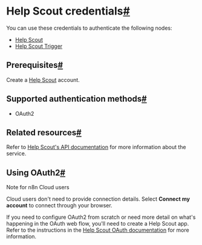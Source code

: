 [](https://github.com/n8n-io/n8n-docs/edit/main/docs/integrations/builtin/credentials/helpscout.md "Edit this page")

# Help Scout credentials[#](#help-scout-credentials "Permanent link")

You can use these credentials to authenticate the following nodes:

*   [Help Scout](../../app-nodes/n8n-nodes-base.helpscout/)
*   [Help Scout Trigger](../../trigger-nodes/n8n-nodes-base.helpscouttrigger/)

## Prerequisites[#](#prerequisites "Permanent link")

Create a [Help Scout](https://www.helpscout.com/) account.

## Supported authentication methods[#](#supported-authentication-methods "Permanent link")

*   OAuth2

## Related resources[#](#related-resources "Permanent link")

Refer to [Help Scout's API documentation](https://developer.helpscout.com/) for more information about the service.

## Using OAuth2[#](#using-oauth2 "Permanent link")

Note for n8n Cloud users

Cloud users don't need to provide connection details. Select **Connect my account** to connect through your browser.

If you need to configure OAuth2 from scratch or need more detail on what's happening in the OAuth web flow, you'll need to create a Help Scout app. Refer to the instructions in the [Help Scout OAuth documentation](https://developer.helpscout.com/mailbox-api/overview/authentication/#oauth2-application) for more information.